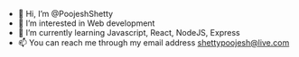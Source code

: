- 👋 Hi, I’m @PoojeshShetty
- 👀 I’m interested in Web development
- 🌱 I’m currently learning Javascript, React, NodeJS, Express
- 📫 You can reach me through my email address shettypoojesh@live.com

